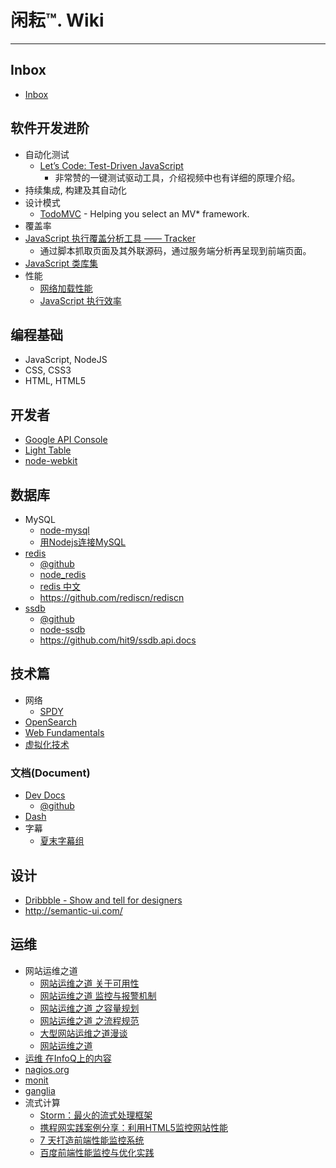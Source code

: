 
# 闲耘™. Wiki

----

## Inbox

* [Inbox](inbox.md)


## 软件开发进阶

* 自动化测试
  * [Let’s Code: Test-Driven JavaScript](http://www.letscodejavascript.com/)
    - 非常赞的一键测试驱动工具，介绍视频中也有详细的原理介绍。
* 持续集成, 构建及其自动化
* 设计模式
  * [TodoMVC](http://todomvc.com/) - Helping you select an MV* framework.
* 覆盖率
* [JavaScript 执行覆盖分析工具 —— Tracker](http://ucren.com/blog/archives/319)
  - 通过脚本抓取页面及其外联源码，通过服务端分析再呈现到前端页面。
* [JavaScript 类库集](http://www.jsdb.io/)
* 性能
  * [网络加载性能](network-performance.md)
  * [JavaScript 执行效率](javascript-performance.md)

## 编程基础

* JavaScript, NodeJS
* CSS, CSS3
* HTML, HTML5

## 开发者

* [Google API Console](https://code.google.com/apis/console/)
* [Light Table](http://www.lighttable.com/)
* [node-webkit](node-webkit.md)

## 数据库

* MySQL
  * [node-mysql](https://github.com/felixge/node-mysql/)
  * [用Nodejs连接MySQL](http://blog.fens.me/nodejs-mysql-intro/)
* [redis](http://redis.io/)
  * [@github](https://github.com/antirez/redis)
  * [node_redis](https://github.com/mranney/node_redis)
  * [redis 中文](http://redis.cn/)
  * https://github.com/rediscn/rediscn
* [ssdb](http://ssdb.io/)
  * [@github](https://github.com/ideawu/ssdb)
  * [node-ssdb](https://github.com/eleme/node-ssdb)
  * https://github.com/hit9/ssdb.api.docs

## 技术篇

* 网络
  * [SPDY](spdy.md)
* [OpenSearch](opensearch.md)
* [Web Fundamentals](https://developers.google.com/web/fundamentals/)
* [虚拟化技术](virtualization.md)

### 文档(Document)

* [Dev Docs](http://devdocs.io/)
  * [@github](https://github.com/Thibaut/devdocs)
* [Dash]()
* 字幕
  * [夏末字幕组](http://www.xmqzmz.org/)

## 设计

* [Dribbble - Show and tell for designers](https://dribbble.com/)
* http://semantic-ui.com/

## 运维

* 网站运维之道
  * [网站运维之道 关于可用性](http://dbanotes.net/web/web_operations_availability.html)
  * [网站运维之道 监控与报警机制](http://dbanotes.net/web/web_operations_monitoring_and_alert.html)
  * [网站运维之道 之容量规划](http://dbanotes.net/web/web_operations_capacity_planning.html)
  * [网站运维之道 之流程规范](http://dbanotes.net/web/web_operations_rules.html)
  * [大型网站运维之道漫谈](http://os.51cto.com/art/201008/219040.htm)
  * [网站运维之道](http://www.penglixun.com/tech/system/web_site_operation_and_maintenance.html)
* [运维 在InfoQ上的内容](http://www.infoq.com/cn/operations/)
* [nagios.org](http://www.nagios.org/)
* [monit](http://mmonit.com/monit/)
* [ganglia](http://ganglia.info/)
* 流式计算
  * [Storm：最火的流式处理框架](http://tech.uc.cn/?p=2159)
  * [携程网实践案例分享：利用HTML5监控网站性能](http://www.admin5.com/article/20130117/484692.shtml)
  * [7 天打造前端性能监控系统](http://fex.baidu.com/blog/2014/05/build-performance-monitor-in-7-days/)
  * [百度前端性能监控与优化实践](http://www.slideshare.net/taobaoued/ss-13602073)
